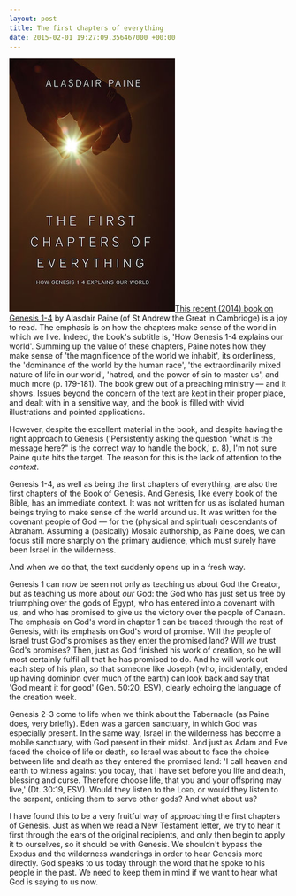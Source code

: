```yaml
---
layout: post
title: The first chapters of everything
date: 2015-02-01 19:27:09.356467000 +00:00
---
```

[<img alt="Alasdair Paine: The first chapters of everything" title="Alasdair Paine: The first chapters of everything" src="/assets/paine-first-chapters.jpg" class="alignright" />This recent (2014) book on Genesis 1-4](http://www.christianfocus.com/item/show/1639) by Alasdair Paine (of St Andrew the Great in Cambridge) is a joy to read. The emphasis is on how the chapters make sense of the world in which we live. Indeed, the book's subtitle is, 'How Genesis 1-4 explains our world'. Summing up the value of these chapters, Paine notes how they make sense of 'the magnificence of the world we inhabit', its orderliness, the 'dominance of the world by the human race', 'the extraordinarily mixed nature of life in our world', 'hatred, and the power of sin to master us', and much more (p. 179-181). The book grew out of a preaching ministry &mdash; and it shows. Issues beyond the concern of the text are kept in their proper place, and dealt with in a sensitive way, and the book is filled with vivid illustrations and pointed applications.

However, despite the excellent material in the book, and despite having the right approach to Genesis ('Persistently asking the question "what is the message here?" is the correct way to handle the book,' p. 8), I'm not sure Paine quite hits the target. The reason for this is the lack of attention to the _context_.

Genesis 1-4, as well as being the first chapters of everything, are also the first chapters of the Book of Genesis. And Genesis, like every book of the Bible, has an immediate context. It was not written for us as isolated human beings trying to make sense of the world around us. It was written for the covenant people of God &mdash; for the (physical and spiritual) descendants of Abraham. Assuming a (basically) Mosaic authorship, as Paine does, we can focus still more sharply on the primary audience, which must surely have been Israel in the wilderness.

And when we do that, the text suddenly opens up in a fresh way.

Genesis 1 can now be seen not only as teaching us about God the Creator, but as teaching us more about _our_ God: the God who has just set us free by triumphing over the gods of Egypt, who has entered into a covenant with us, and who has promised to give us the victory over the people of Canaan. The emphasis on God's word in chapter 1 can be traced through the rest of Genesis, with its emphasis on God's word of promise. Will the people of Israel trust God's promises as they enter the promised land? Will _we_ trust God's promises? Then, just as God finished his work of creation, so he will most certainly fulfil all that he has promised to do. And he will work out each step of his plan, so that someone like Joseph (who, incidentally, ended up having dominion over much of the earth) can look back and say that 'God meant it for good' (Gen. 50:20, ESV), clearly echoing the language of the creation week.

Genesis 2-3 come to life when we think about the Tabernacle (as Paine does, very briefly). Eden was a garden sanctuary, in which God was especially present. In the same way, Israel in the wilderness has become a mobile sanctuary, with God present in their midst. And just as Adam and Eve faced the choice of life or death, so Israel was about to face the choice between life and death as they entered the promised land: 'I call heaven and earth to witness against you today, that I have set before you life and death, blessing and curse. Therefore choose life, that you and your offspring may live,' (Dt. 30:19, ESV). Would they listen to the L<span style="font-variant:small-caps">ord</span>, or would they listen to the serpent, enticing them to serve other gods? And what about us?

I have found this to be a very fruitful way of approaching the first chapters of Genesis. Just as when we read a New Testament letter, we try to hear it first through the ears of the original recipients, and only then begin to apply it to ourselves, so it should be with Genesis. We shouldn't bypass the Exodus and the wilderness wanderings in order to hear Genesis more directly. God speaks to us today through the word that he spoke to his people in the past. We need to keep them in mind if we want to hear what God is saying to us now.
